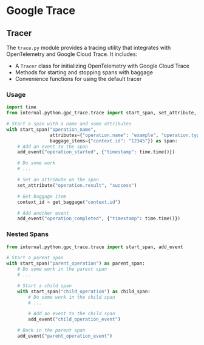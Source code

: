 # Google Trace

## Tracer

The `trace.py` module provides a tracing utility that integrates with OpenTelemetry and Google Cloud Trace. It includes:

- A `Tracer` class for initializing OpenTelemetry with Google Cloud Trace
- Methods for starting and stopping spans with baggage
- Convenience functions for using the default tracer

### Usage

```python
import time
from internal.python.gpc_trace.trace import start_span, set_attribute, add_event, get_baggage

# Start a span with a name and some attributes
with start_span("operation_name",
                attributes={"operation.name": "example", "operation.type": "demo"},
                baggage_items={"context.id": "12345"}) as span:
    # Add an event to the span
    add_event("operation_started", {"timestamp": time.time()})

    # Do some work
    # ...

    # Set an attribute on the span
    set_attribute("operation.result", "success")

    # Get baggage item
    context_id = get_baggage("context.id")

    # Add another event
    add_event("operation_completed", {"timestamp": time.time()})
```

### Nested Spans

```python
from internal.python.gpc_trace.trace import start_span, add_event

# Start a parent span
with start_span("parent_operation") as parent_span:
    # Do some work in the parent span
    # ...

    # Start a child span
    with start_span("child_operation") as child_span:
        # Do some work in the child span
        # ...

        # Add an event to the child span
        add_event("child_operation_event")

    # Back in the parent span
    add_event("parent_operation_event")
```
